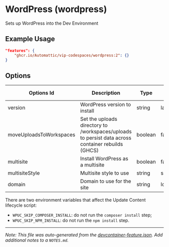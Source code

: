 
# WordPress (wordpress)

Sets up WordPress into the Dev Environment

## Example Usage

```json
"features": {
    "ghcr.io/Automattic/vip-codespaces/wordpress:2": {}
}
```

## Options

| Options Id | Description | Type | Default Value |
|-----|-----|-----|-----|
| version | WordPress version to install | string | latest |
| moveUploadsToWorkspaces | Set the uploads directory to /workspaces/uploads to persist data across container rebuilds (GHCS) | boolean | false |
| multisite | Install WordPress as a multisite | boolean | false |
| multisiteStyle | Multisite style to use | string | subdirectory |
| domain | Domain to use for the site | string | localhost |

There are two environment variables that affect the Update Content lifecycle script:
  * `WPUC_SKIP_COMPOSER_INSTALL`: do not run the `composer install` step;
  * `WPUC_SKIP_NPM_INSTALL`: do not run the `npm install` step.


---

_Note: This file was auto-generated from the [devcontainer-feature.json](https://github.com/Automattic/vip-codespaces/blob/main/features/src/wordpress/devcontainer-feature.json).  Add additional notes to a `NOTES.md`._
